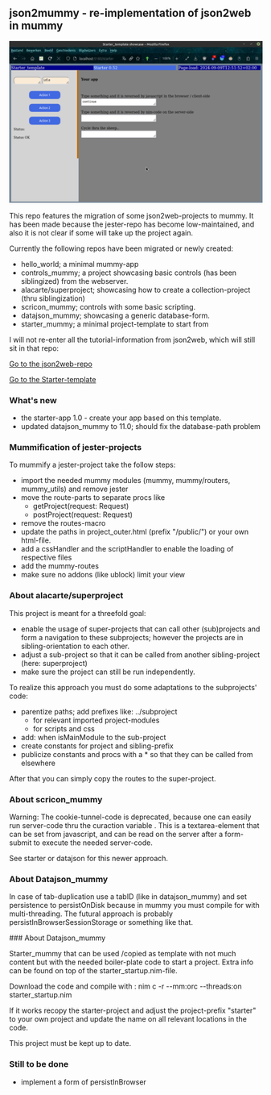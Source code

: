 ## json2mummy - re-implementation of json2web in mummy

![](mostfiles/z_pics/starter_mummy.png)

This repo features the migration of some json2web-projects to mummy. It has been made because the jester-repo has become low-maintained, and also it is not clear if some will take up the project again. 

Currently the following repos have been migrated or newly created:
- hello_world; a minimal mummy-app
- controls_mummy; a project showcasing basic controls (has been siblingized) from the webserver.
- alacarte/superproject; showcasing how to create a collection-project (thru siblingization)
- scricon_mummy; controls with some basic scripting.
- datajson_mummy; showcasing a generic database-form.
- starter_mummy; a minimal project-template to start from

I will not re-enter all the tutorial-information from json2web, which will still sit in that repo:

<a href="https://github.com/some-avail/json2web" target="_blank">Go to the json2web-repo</a>

[Go to the Starter-template](about-starter_mummy)


### What's new

- the starter-app 1.0 - create your app based on this template.
- updated datajson_mummy to 11.0; should fix the database-path problem


### Mummification of jester-projects

To mummify a jester-project take the follow steps:
- import the needed mummy modules (mummy, mummy/routers, mummy_utils) and remove jester
- move the route-parts to separate procs like 
	- getProject(request: Request)
	- postProject(request: Request)
- remove the routes-macro
- update the paths in project_outer.html (prefix "/public/") or your own html-file.
- add a cssHandler and the scriptHandler to enable the loading of respective files
- add the mummy-routes
- make sure no addons (like ublock) limit your view 



### About alacarte/superproject

This project is meant for a threefold goal:
- enable the usage of super-projects that can call other (sub)projects and form a navigation to these subprojects; however the projects are in sibling-orientation to each other.
- adjust a sub-project so that it can be called from another sibling-project (here: superproject)
- make sure the project can still be run independently.

To realize this approach you must do some adaptations to the subprojects' code:
- parentize paths; add prefixes like: ../subproject
  - for relevant imported project-modules
  - for scripts and css
- add: when isMainModule to the sub-project
- create constants for project and sibling-prefix
- publicize constants and procs with a * so that they can be called from elsewhere

After that you can simply copy the routes to the super-project.


### About scricon_mummy

Warning:
The cookie-tunnel-code is deprecated, because one can easily run server-code thru
the curaction variable . This is a textarea-element that can be set from javascript,
and can be read on the server after a form-submit to execute the needed server-code.

See starter or datajson for this newer approach.


### About Datajson_mummy

In case of tab-duplication use a tabID (like in datajson_mummy) and set persistence to persistOnDisk because in mummy you must compile for with multi-threading. The futural approach is probably persistInBrowserSessionStorage or something like that.



<a name="about-starter_mummy">### About Datajson_mummy</a>


Starter_mummy that can be used /copied as template with not much content but with the needed boiler-plate code to start a project. Extra info can be found on top of the starter_startup.nim-file. 

Download the code and compile with :
nim c -r --mm:orc --threads:on starter_startup.nim 

If it works recopy the starter-project and adjust the project-prefix "starter" to your own project and update the name on all relevant locations in the code.


This project must be kept up to date. 




### Still to be done

- implement a form of persistInBrowser

